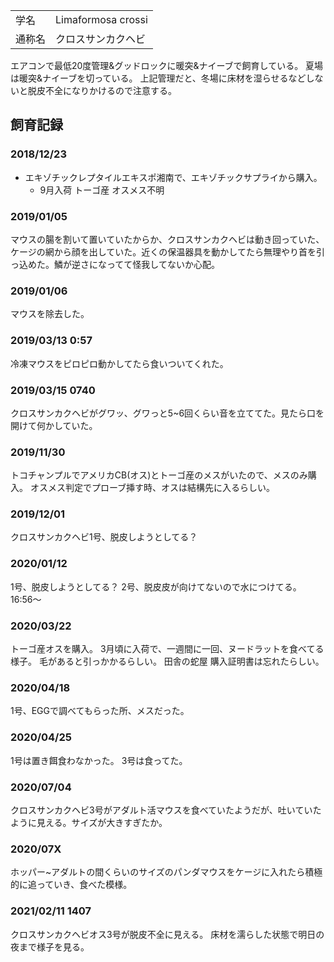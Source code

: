 ---
---

|||
|:-|:-|
| 学名 | Limaformosa crossi |
| 通称名 | クロスサンカクヘビ |

エアコンで最低20度管理&グッドロックに暖突&ナイーブで飼育している。
夏場は暖突&ナイーブを切っている。
上記管理だと、冬場に床材を湿らせるなどしないと脱皮不全になりかけるので注意する。

## 飼育記録

### 2018/12/23

* エキゾチックレプタイルエキスポ湘南で、エキゾチックサプライから購入。
    - 9月入荷 トーゴ産 オスメス不明

### 2019/01/05

マウスの腸を割いて置いていたからか、クロスサンカクヘビは動き回っていた、  
ケージの網から顔を出していた。近くの保温器具を動かしてたら無理やり首を引っ込めた。鱗が逆さになってて怪我してないか心配。

### 2019/01/06

マウスを除去した。

### 2019/03/13 0:57

冷凍マウスをピロピロ動かしてたら食いついてくれた。

### 2019/03/15 0740

クロスサンカクヘビがグワッ、グワっと5~6回くらい音を立ててた。見たら口を開けて何かしていた。

### 2019/11/30

トコチャンプルでアメリカCB(オス)とトーゴ産のメスがいたので、メスのみ購入。
オスメス判定でプローブ挿す時、オスは結構先に入るらしい。

### 2019/12/01

クロスサンカクヘビ1号、脱皮しようとしてる？

### 2020/01/12

1号、脱皮しようとしてる？
2号、脱皮皮が向けてないので水につけてる。 16:56〜

### 2020/03/22

トーゴ産オスを購入。
3月頃に入荷で、一週間に一回、ヌードラットを食べてる様子。
毛があると引っかかるらしい。
田舎の蛇屋 購入証明書は忘れたらしい。

### 2020/04/18

1号、EGGで調べてもらった所、メスだった。

### 2020/04/25

1号は置き餌食わなかった。
3号は食ってた。

###  2020/07/04

クロスサンカクヘビ3号がアダルト活マウスを食べていたようだが、吐いていたように見える。サイズが大きすぎたか。

###  2020/07X

ホッパー~アダルトの間くらいのサイズのパンダマウスをケージに入れたら積極的に追っていき、食べた模様。

###  2021/02/11 1407

クロスサンカクヘビオス3号が脱皮不全に見える。
床材を濡らした状態で明日の夜まで様子を見る。
